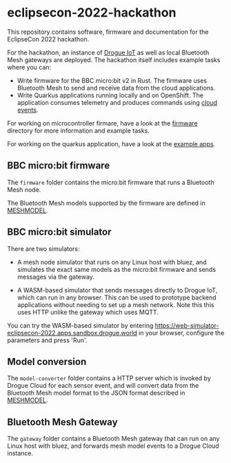 # eclipsecon-2022-hackathon

This repository contains software, firmware and documentation for the EclipseCon 2022 hackathon.

For the hackathon, an instance of [Drogue IoT](https://www.drogue.io) as well as local Bluetooth Mesh gateways are deployed. The hackathon itself includes example tasks where you can:

* Write firmware for the BBC micro:bit v2 in Rust. The firmware uses Bluetooth Mesh to send and receive data from the cloud applications.
* Write Quarkus applications running locally and on OpenShift. The application consumes telemetry and produces commands using [cloud events](https://cloudevents.io/).

For working on microcontroller firmare, have a look at the [firmware](firmware/) directory for more information and example tasks.

For working on the quarkus application, have a look at the [example apps](example-apps/).

## BBC micro:bit firmware

The `firmware` folder contains the micro:bit firmware that runs a Bluetooth Mesh node.

The Bluetooth Mesh models supported by the firmware are defined in [MESHMODEL](MESHMODEL.md).

## BBC micro:bit simulator

There are two simulators: 

* A mesh node simulator that runs on any Linux host with bluez, and simulates the exact same models as
the micro:bit firmware and sends messages via the gateway. 

* A WASM-based simulator that sends messages directly to Drogue IoT, which can run in any browser. This can be used to prototype backend applications without needing to set up a mesh network. Note this this uses HTTP unlike the gateway which uses MQTT.

You can try the WASM-based simulator by entering https://web-simulator-eclipsecon-2022.apps.sandbox.drogue.world in your browser, configure the parameters and press 'Run'.

## Model conversion 

The `model-converter` folder contains a HTTP server which is invoked by Drogue Cloud for each sensor event, and will convert data from the Bluetooth Mesh model format to the JSON format described in [MESHMODEL](MESHMODEL.md).

## Bluetooth Mesh Gateway

The `gateway` folder contains a Bluetooth Mesh gateway that can run on any Linux host with bluez, and
forwards mesh model events to a Drogue Cloud instance.
